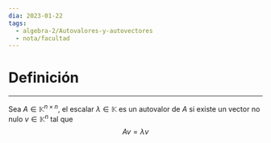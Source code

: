 ```yaml
---
dia: 2023-01-22
tags:
  - algebra-2/Autovalores-y-autovectores
  - nota/facultad
---
```

# Definición
---
Sea $A \in \mathbb{K}^{n \times n}$, el escalar $\lambda \in \mathbb{K}$  es un autovalor de $A$ si existe un vector no nulo $v \in \mathbb{K}^n$ tal que $$ Av = \lambda v $$